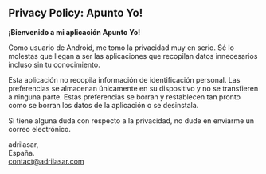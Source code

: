 ## Privacy Policy: Apunto Yo! ##

**¡Bienvenido a mi aplicación Apunto Yo!**

Como usuario de Android, me tomo la privacidad muy en serio. Sé lo molestas que llegan a ser las aplicaciones que recopilan datos innecesarios incluso sin tu conocimiento.

Esta aplicación no recopila información de identificación personal. Las preferencias se almacenan únicamente en su dispositivo y no se transfieren a ninguna parte. Estas preferencias se borran y restablecen tan pronto como se borran los datos de la aplicación o se desinstala.

Si tiene alguna duda con respecto a la privacidad, no dude en enviarme un correo electrónico.

adrilasar,  
España.  
contact@adrilasar.com
